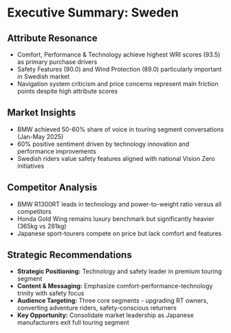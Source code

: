 # Executive Summary: Sweden

## Attribute Resonance
- Comfort, Performance & Technology achieve highest WRI scores (93.5) as primary purchase drivers
- Safety Features (90.0) and Wind Protection (89.0) particularly important in Swedish market
- Navigation system criticism and price concerns represent main friction points despite high attribute scores

## Market Insights
- BMW achieved 50-60% share of voice in touring segment conversations (Jan-May 2025)
- 60% positive sentiment driven by technology innovation and performance improvements
- Swedish riders value safety features aligned with national Vision Zero initiatives

## Competitor Analysis
- BMW R1300RT leads in technology and power-to-weight ratio versus all competitors
- Honda Gold Wing remains luxury benchmark but significantly heavier (365kg vs 281kg)
- Japanese sport-tourers compete on price but lack comfort and features

## Strategic Recommendations
- **Strategic Positioning:** Technology and safety leader in premium touring segment
- **Content & Messaging:** Emphasize comfort-performance-technology trinity with safety focus
- **Audience Targeting:** Three core segments - upgrading RT owners, converting adventure riders, safety-conscious returners
- **Key Opportunity:** Consolidate market leadership as Japanese manufacturers exit full touring segment